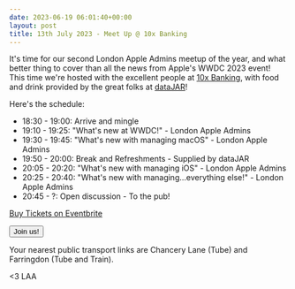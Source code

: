 ```yaml
---
date: 2023-06-19 06:01:40+00:00
layout: post
title: 13th July 2023 - Meet Up @ 10x Banking
---
```


It's time for our second London Apple Admins meetup of the year, and what better thing to cover than all the news from Apple's WWDC 2023 event! 
This time we're hosted with the excellent people at [10x Banking](https://www.10xbanking.com/), with food and drink provided by the great folks at [dataJAR](https://datajar.co.uk/)!

Here's the schedule:

* 18:30 - 19:00: Arrive and mingle
* 19:10 - 19:25: "What's new at WWDC!" - London Apple Admins
* 19:30 - 19:45: "What's new with managing macOS" - London Apple Admins
* 19:50 - 20:00: Break and Refreshments - Supplied by dataJAR
* 20:05 - 20:20: "What's new with managing iOS" - London Apple Admins
* 20:25 - 20:40: "What's new with managing...everything else!" - London Apple Admins
* 20:45 - ?: Open discussion - To the pub!

<!-- Noscript content for added SEO -->
<noscript><a href="https://www.eventbrite.co.uk/e/13th-july-2023-meet-up-10x-banking-london-tickets-662349734887" rel="noopener noreferrer" target="_blank">Buy Tickets on Eventbrite</a></noscript>
<!-- You can customise this button any way you like -->
<button id="eventbrite-widget-modal-trigger-662349734887" type="button">Join us!</button>

<script src="https://www.eventbrite.co.uk/static/widgets/eb_widgets.js"></script>

<script type="text/javascript">
    var exampleCallback = function() {
        console.log('Order complete!');
    };

    window.EBWidgets.createWidget({
        widgetType: 'checkout',
        eventId: '662349734887',
        modal: true,
        modalTriggerElementId: 'eventbrite-widget-modal-trigger-662349734887',
        onOrderComplete: exampleCallback
    });
</script>

Your nearest public transport links are Chancery Lane (Tube) and Farringdon (Tube and Train).

<3 LAA
